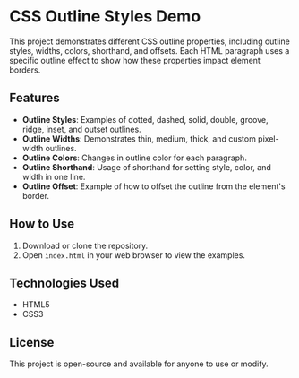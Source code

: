 # CSS Outline Styles Demo

This project demonstrates different CSS outline properties, including outline styles, widths, colors, shorthand, and offsets. Each HTML paragraph uses a specific outline effect to show how these properties impact element borders.

## Features

- **Outline Styles**: Examples of dotted, dashed, solid, double, groove, ridge, inset, and outset outlines.
- **Outline Widths**: Demonstrates thin, medium, thick, and custom pixel-width outlines.
- **Outline Colors**: Changes in outline color for each paragraph.
- **Outline Shorthand**: Usage of shorthand for setting style, color, and width in one line.
- **Outline Offset**: Example of how to offset the outline from the element's border.

## How to Use

1. Download or clone the repository.
2. Open `index.html` in your web browser to view the examples.

## Technologies Used

- HTML5
- CSS3

## License

This project is open-source and available for anyone to use or modify.
